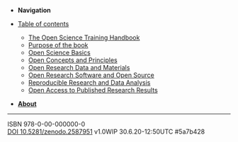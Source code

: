 - **Navigation**

- [Table of contents](openscience-en/chapter_0.md)
  - [The Open Science Training Handbook](openscience-en/chapter_1.md)
  - [Purpose of the book](openscience-en/chapter_2.md)
  - [Open Science Basics](openscience-en/chapter_3.md)
  - [Open Concepts and Principles](openscience-en/chapter_4.md)
  - [Open Research Data and Materials](openscience-en/chapter_5.md)
  - [Open Research Software and Open Source](openscience-en/chapter_6.md)
  - [Reproducible Research and Data Analysis](openscience-en/chapter_7.md)
  - [Open Access to Published Research Results](openscience-en/chapter_8.md)

- [**About**](openscience-en/imprint.md)

---

ISBN 978-0-00-000000-0  
[DOI 10.5281/zenodo.2587951](https://doi.org/10.5281/zenodo.2587951)
v1.0WIP 30.6.20-12:50UTC #5a7b428
